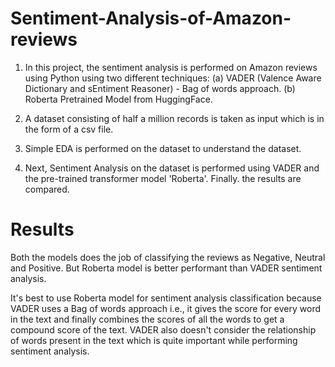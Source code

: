 # Sentiment-Analysis-of-Amazon-reviews

1. In this project, the sentiment analysis is performed on Amazon reviews using Python using two different techniques: 
      (a) VADER (Valence Aware Dictionary and sEntiment Reasoner) - Bag of words approach.
      (b) Roberta Pretrained Model from HuggingFace.
  
2. A dataset consisting of half a million records is taken as input which is in the form of a csv file.

3. Simple EDA is performed on the dataset to understand the dataset.

4. Next, Sentiment Analysis on the dataset is performed using VADER and the pre-trained transformer model 'Roberta'. Finally. the results are compared.

# Results

Both the models does the job of classifying the reviews as Negative, Neutral and Positive. But Roberta model is better performant than VADER sentiment analysis.

It's best to use Roberta model for sentiment analysis classification because VADER uses a Bag of words approach i.e., it gives the score for every word in the text and finally combines the scores of all the words to get a compound score of the text. VADER also doesn't consider the relationship of words present in the text which is quite important while performing sentiment analysis.
